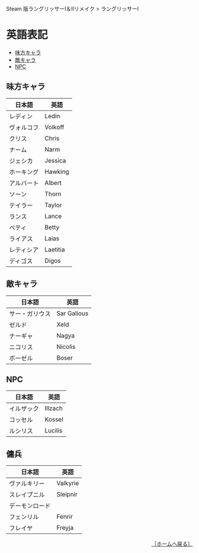 Steam 版ラングリッサーⅠ＆Ⅱリメイク > ラングリッサーⅠ

# 英語表記

- [味方キャラ](#味方キャラ)
- [敵キャラ](#敵キャラ)
- [NPC](#NPC)

## 味方キャラ

|日本語|英語|
|---|---|
|レディン|Ledin|
|ヴォルコフ|Volkoff|
|クリス|Chris|
|ナーム|Narm|
|ジェシカ|Jessica|
|ホーキング|Hawking|
|アルバート|Albert|
|ソーン|Thorn|
|テイラー|Taylor|
|ランス|Lance|
|ベティ|Betty|
|ライアス|Laias|
|レティシア|Laetitia|
|ディゴス|Digos|

## 敵キャラ

|日本語|英語|
|---|---|
|サー・ガリウス|Sar Galious|
|ゼルド|Xeld|
|ナーギャ|Nagya|
|ニコリス|Nicolis|
|ボーゼル|Boser|

## NPC

|日本語|英語|
|---|---|
|イルザック|Illzach|
|コッセル|Kossel|
|ルシリス|Lucilis|

## 傭兵

|日本語|英語|
|---|---|
|ヴァルキリー|Valkyrie|
|スレイプニル|Sleipnir|
|デーモンロード||
|フェンリル|Fenrir|
|フレイヤ|Freyja|


<div align="right">
  <a href="../README.md">［ホームへ戻る］</a>
</div>
